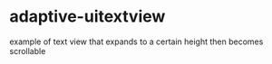 # adaptive-uitextview
example of text view that expands to a certain height then becomes scrollable 

